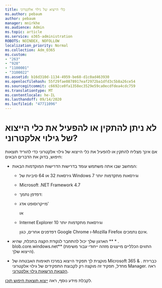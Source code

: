 ```yaml
---
title: כלי הייצוא של גילוי אלקטרוני
ms.author: pebaum
author: pebaum
manager: mnirkhe
ms.audience: Admin
ms.topic: article
ms.service: o365-administration
ROBOTS: NOINDEX, NOFOLLOW
localization_priority: Normal
ms.collection: Adm_O365
ms.custom:
- "263"
- "928"
- "1100001"
- "3100022"
ms.assetid: b16d310d-1134-4959-be68-d1c0ad463930
ms.openlocfilehash: 55f29fae0878917eaf2972ba1dfd3c5b8a26ce54
ms.sourcegitcommit: c6692ce0fa1358ec3529e59ca0ecdfdea4cdc759
ms.translationtype: MT
ms.contentlocale: he-IL
ms.lasthandoff: 09/14/2020
ms.locfileid: "47711096"
---
```

# <a name="cant-install-or-run-the-ediscovery-export-tool"></a>לא ניתן להתקין או להפעיל את כלי הייצוא של גילוי אלקטרוני?

אם אינך מצליח להתקין או להפעיל את כלי הייצוא של גילוי אלקטרוני כדי להוריד תוצאות חיפוש, בדוק את הדברים הבאים:
  
- המחשב שבו אתה משתמש עומד בדרישות הדרישות המוקדמות הבאות:

  - גירסאות 32 או 64 סיביות של Windows 7 וגירסאות מתקדמות יותר

  - Microsoft .NET Framework 4.7

  - דפדפן נתמך:

  - מייקרוסופט אדג'

    או

  - Internet Explorer 10 וגירסאות מתקדמות יותר

    דפדפנים אחרים, כגון Google Chrome ו-Mozilla Firefox אינם נתמכים.

- הארגון שלך יכול להתחבר לנקודת הקצה בתכלת, שהיא ** \* . blob.core.windows.net** (התווים הכלליים מייצגים מזהה ייחודי עבור משימת הייצוא שלך).

- מוקצית לך תפקיד הייצוא במרכז תאימות האבטחה של Microsoft 365 &amp; . כברירת מחדל, תפקיד זה מוקצה רק לקבוצת התפקידים של גילוי אלקטרוני Manager. ראה [הקצאת הרשאות גילוי אלקטרוני](https://docs.microsoft.com/microsoft-365/compliance/assign-ediscovery-permissions).

לקבלת מידע נוסף, ראה [ייצוא תוצאות חיפוש תוכן](https://docs.microsoft.com/microsoft-365/compliance/export-search-results).
  